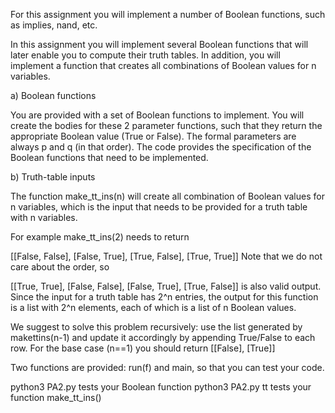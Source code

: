 For this assignment you will implement a number of Boolean functions, such as implies, nand, etc.

In this assignment you will implement several Boolean functions that will later enable you to compute their truth tables. In addition, you will implement a function that creates all combinations of Boolean values for n variables.

a) Boolean functions

You are provided with a set of Boolean functions to implement. You will create the bodies for these 2 parameter functions, such that they return the appropriate Boolean value (True or False). The formal parameters are always p and q (in that order). The code provides the specification of the Boolean functions that need to be implemented.

b) Truth-table inputs

The function make_tt_ins(n) will create all combination of Boolean values for n variables, which is the input that needs to be provided for a truth table with n variables.

For example make_tt_ins(2) needs to return

[[False, False], [False, True], [True, False], [True, True]]
Note that we do not care about the order, so

[[True, True], [False, False], [False, True], [True, False]]
is also valid output. Since the input for a truth table has 2^n entries, the output for this function is a list with 2^n elements, each of which is a list of n Boolean values.

We suggest to solve this problem recursively: use the list generated by makettins(n-1) and update it accordingly by appending True/False to each row. For the base case (n==1) you should return [[False], [True]]

Two functions are provided: run(f) and main, so that you can test your code.

  python3 PA2.py <fName> tests your Boolean function <fName>
  python3 PA2.py tt <n> tests your function make_tt_ins(<n>)
